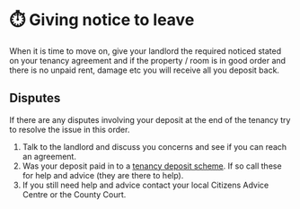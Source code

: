 ⏱️ Giving notice to leave
=========================
When it is time to move on, give your landlord the required noticed stated on
your tenancy agreement and if the property / room is in good order and there is
no unpaid rent, damage etc you will receive all you deposit back.


Disputes
--------


If there are any disputes involving your deposit at the end of the tenancy try
to resolve the issue in this order.


1. Talk to the landlord and discuss you concerns and see if you can reach an agreement.
2. Was your deposit paid in to a [tenancy deposit scheme](paying-deposits-and-legislation). If so call these for help and advice (they are there to help).
3. If you still need help and advice contact your local Citizens Advice Centre or the County Court.

